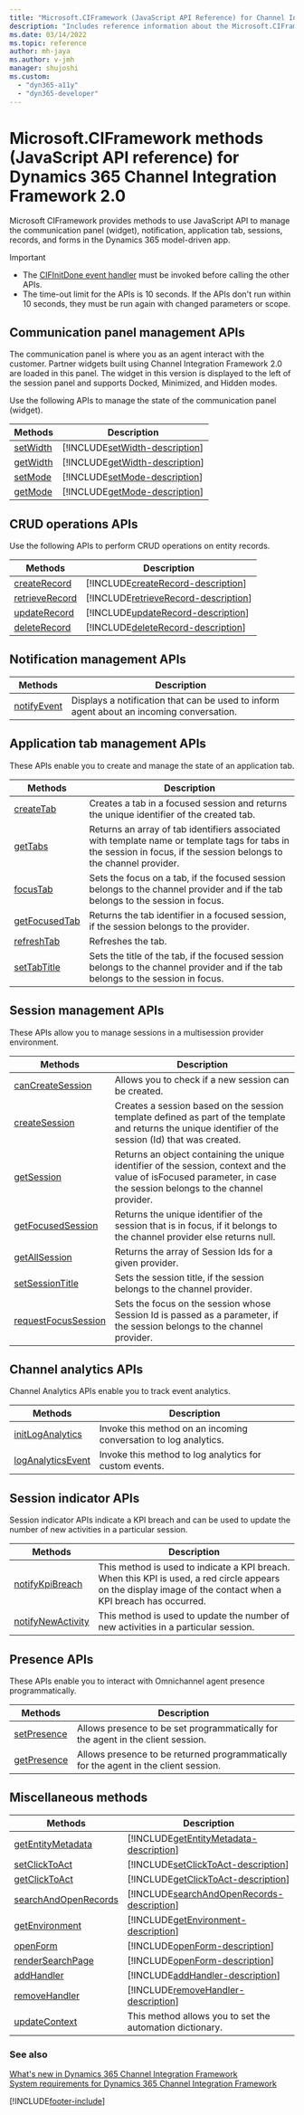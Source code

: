 ```yaml
---
title: "Microsoft.CIFramework (JavaScript API Reference) for Channel Integration Framework 2.0 | MicrosoftDocs"
description: "Includes reference information about the Microsoft.CIFramework JavaScript API Reference for Dynamics 365 Channel Integration Framework 2.0."
ms.date: 03/14/2022
ms.topic: reference
author: mh-jaya
ms.author: v-jmh
manager: shujoshi
ms.custom: 
  - "dyn365-a11y"
  - "dyn365-developer"
---
```


# Microsoft.CIFramework methods (JavaScript API reference) for Dynamics 365 Channel Integration Framework 2.0

Microsoft CIFramework provides methods to use JavaScript API to manage the communication panel (widget), notification, application tab, sessions, records, and forms in the Dynamics 365 model-driven app.

> [!Important]
> - The [CIFInitDone event handler](events/cifinitdone.md) must be invoked before calling the other APIs.
> - The time-out limit for the APIs is 10 seconds. If the APIs don't run within 10 seconds, they must be run again with changed parameters or scope.

## Communication panel management APIs

The communication panel is where you as an agent interact with the customer. Partner widgets built using Channel Integration Framework 2.0 are loaded in this panel. The widget in this version is displayed to the left of the session panel and supports Docked, Minimized, and Hidden modes.

Use the following APIs to manage the state of the communication panel (widget).

| Methods | Description |
|---------|-------------|
| [setWidth](microsoft-ciframework/setWidth.md) | [!INCLUDE[setWidth-description](microsoft-ciframework/includes/setWidth-description.md)] |
| [getWidth](microsoft-ciframework/getWidth.md) | [!INCLUDE[getWidth-description](microsoft-ciframework/includes/getWidth-description.md)] |
| [setMode](microsoft-ciframework/setMode.md) | [!INCLUDE[setMode-description](microsoft-ciframework/includes/setMode-description.md)] |
| [getMode](microsoft-ciframework/getMode.md) | [!INCLUDE[getMode-description](microsoft-ciframework/includes/setMode-description.md)] |

## CRUD operations APIs

Use the following APIs to perform CRUD operations on entity records.

| Methods | Description |
|---------|-------------|
| [createRecord](microsoft-ciframework/createRecord.md)| [!INCLUDE[createRecord-description](microsoft-ciframework/includes/createRecord-description.md)] |
| [retrieveRecord](microsoft-ciframework/retrieveRecord.md) | [!INCLUDE[retrieveRecord-description](microsoft-ciframework/includes/retrieveRecord-description.md)] |
| [updateRecord](microsoft-ciframework/updateRecord.md) | [!INCLUDE[updateRecord-description](microsoft-ciframework/includes/updateRecord-description.md)] |
| [deleteRecord](microsoft-ciframework/deleteRecord.md) | [!INCLUDE[deleteRecord-description](microsoft-ciframework/includes/deleteRecord-description.md)] |

## Notification management APIs

| Methods | Description |
|---------|-------------|
| [notifyEvent](microsoft-ciframework/notifyEvent.md)| Displays a notification that can be used to inform agent about an incoming conversation. |

## Application tab management APIs

These APIs enable you to create and manage the state of an application tab.

| Methods | Description |
|---------|-------------|
| [createTab](microsoft-ciframework/createtab.md) | Creates a tab in a focused session and returns the unique identifier of the created tab. |
| [getTabs](microsoft-ciframework/gettabs.md) | Returns an array of tab identifiers associated with template name or template tags for tabs in the session in focus, if the session belongs to the channel provider.|
| [focusTab](microsoft-ciframework/focustab.md) | Sets the focus on a tab, if the focused session belongs to the channel provider and if the tab belongs to the session in focus.|
| [getFocusedTab](microsoft-ciframework/getfocusedtab.md) | Returns the tab identifier in a focused session, if the session belongs to the provider.|
| [refreshTab](microsoft-ciframework/refreshtab.md) | Refreshes the tab. |
| [setTabTitle](microsoft-ciframework/settabtitle.md) | Sets the title of the tab, if the focused session belongs to the channel provider and if the tab belongs to the session in focus.|

## Session management APIs

These APIs allow you to manage sessions in a multisession provider environment.

| Methods | Description |
|---------|-------------|
| [canCreateSession](microsoft-ciframework/cancreatesession.md) | Allows you to check if a new session can be created. |
| [createSession](microsoft-ciframework/createsession.md) | Creates a session based on the session template defined as part of the template and returns the unique identifier of the session (Id) that was created. |
| [getSession](microsoft-ciframework/getsession.md) | Returns an object containing the unique identifier of the session, context and the value of isFocused parameter, in case the session belongs to the channel provider. |
| [getFocusedSession](microsoft-ciframework/getfocusedsession.md) | Returns the unique identifier of the session that is in focus, if it belongs to the channel provider else returns null. |
| [getAllSession](microsoft-ciframework/getallsessions.md) | Returns the array of Session Ids for a given provider. |
| [setSessionTitle](microsoft-ciframework/setsessiontitle.md) | Sets the session title, if the session belongs to the channel provider. |
| [requestFocusSession](microsoft-ciframework/requestFocusSession.md) | Sets the focus on the session whose Session Id is passed as a parameter, if the session belongs to the channel provider. |

## Channel analytics APIs

Channel Analytics APIs enable you to track event analytics.

| Methods | Description |
|---------|-------------|
| [initLogAnalytics](/dynamics365/customer-service/channel-integration-framework/v2/reference/updateConversation) | Invoke this method on an incoming conversation to log analytics.|
| [logAnalyticsEvent](microsoft-ciframework/logAnalyticsEvent.md) | Invoke this method to log analytics for custom events.|

## Session indicator APIs

Session indicator APIs indicate a KPI breach and can be used to update the number of new activities in a particular session.

| Methods | Description |
|---------|-------------|
| [notifyKpiBreach](microsoft-ciframework/notifyKPIBreach.md) | This method is used to indicate a KPI breach. When this KPI is used, a red circle appears on the display image of the contact when a KPI breach has occurred.|
| [notifyNewActivity](microsoft-ciframework/notifyNewActivity.md) | This method is used to update the number of new activities in a particular session.|

## Presence APIs

These APIs enable you to interact with Omnichannel agent presence programmatically.

| Methods | Description |
|---------|-------------|
| [setPresence​](microsoft-ciframework/setPresence​.md) | Allows presence to be set programmatically for the agent in the client session​. |
| [getPresence​](microsoft-ciframework/getPresence​.md) | Allows presence to be returned programmatically for the agent in the client session​. |

## Miscellaneous methods

| Methods | Description |
|---------|-------------|
| [getEntityMetadata](microsoft-ciframework/getEntityMetadata.md) | [!INCLUDE[getEntityMetadata-description](microsoft-ciframework/includes/getEntityMetadata-description.md)] |
| [setClickToAct](microsoft-ciframework/setClickToAct.md) | [!INCLUDE[setClickToAct-description](microsoft-ciframework/includes/setClickToAct-description.md)] |
| [getClickToAct](microsoft-ciframework/getClickToAct.md) | [!INCLUDE[getClickToAct-description](microsoft-ciframework/includes/getClickToAct-description.md)] |
| [searchAndOpenRecords](microsoft-ciframework/searchAndOpenRecords.md) | [!INCLUDE[searchAndOpenRecords-description](microsoft-ciframework/includes/searchAndOpenRecords-description.md)] |
| [getEnvironment](microsoft-ciframework/getEnvironment.md) | [!INCLUDE[getEnvironment-description](microsoft-ciframework/includes/getEnvironment-description.md)] |
| [openForm](microsoft-ciframework/openForm.md) | [!INCLUDE[openForm-description](microsoft-ciframework/includes/openForm-description.md)] |
| [renderSearchPage](microsoft-ciframework/renderSearchPage.md)| [!INCLUDE[openForm-description](microsoft-ciframework/includes/renderSearchPage-description.md)] |
| [addHandler](microsoft-ciframework/addHandler.md) | [!INCLUDE[addHandler-description](microsoft-ciframework/includes/addHandler-description.md)] |
| [removeHandler](microsoft-ciframework/removeHandler.md) | [!INCLUDE[removeHandler-description](microsoft-ciframework/includes/removeHandler-description.md)] |
| [updateContext](microsoft-ciframework/updateContext.md) | This method allows you to set the automation dictionary. |

### See also

[What's new in Dynamics 365 Channel Integration Framework](../../whats-new-channel-integration-framework.md)  
[System requirements for Dynamics 365 Channel Integration Framework](../../system-requirements-channel-integration-framework.md)  

[!INCLUDE[footer-include](../../../../includes/footer-banner.md)]
